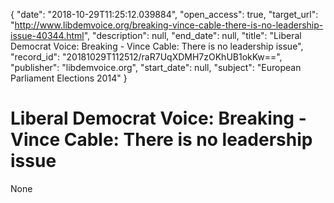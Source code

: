 {
  "date": "2018-10-29T11:25:12.039884", 
  "open_access": true, 
  "target_url": "http://www.libdemvoice.org/breaking-vince-cable-there-is-no-leadership-issue-40344.html", 
  "description": null, 
  "end_date": null, 
  "title": "Liberal Democrat Voice: Breaking - Vince Cable: There is no leadership issue", 
  "record_id": "20181029T112512/raR7UqXDMH7zOKhUB1okKw==", 
  "publisher": "libdemvoice.org", 
  "start_date": null, 
  "subject": "European Parliament Elections 2014"
}

# Liberal Democrat Voice: Breaking - Vince Cable: There is no leadership issue

None